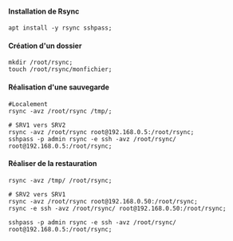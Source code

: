 #### Installation de Rsync
```
apt install -y rsync sshpass;
```

#### Création d'un dossier
```
mkdir /root/rsync;
touch /root/rsync/monfichier;
```

#### Réalisation d'une sauvegarde
```
#Localement
rsync -avz /root/rsync /tmp/;

# SRV1 vers SRV2
rsync -avz /root/rsync root@192.168.0.5:/root/rsync;
sshpass -p admin rsync -e ssh -avz /root/rsync/ root@192.168.0.5:/root/rsync;
```

#### Réaliser de la restauration
```
rsync -avz /tmp/ /root/rsync;

# SRV2 vers SRV1
rsync -avz /root/rsync root@192.168.0.50:/root/rsync;
rsync -e ssh -avz /root/rsync/ root@192.168.0.50:/root/rsync;

sshpass -p admin rsync -e ssh -avz /root/rsync/ root@192.168.0.5:/root/rsync;
```
